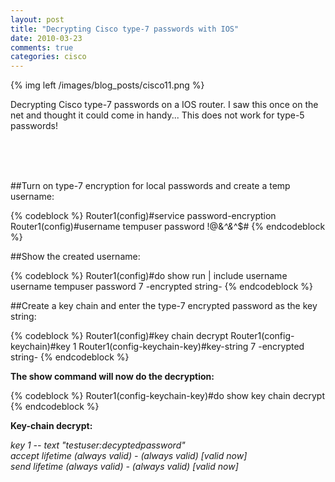 ```yaml
---
layout: post
title: "Decrypting Cisco type-7 passwords with IOS"
date: 2010-03-23
comments: true
categories: cisco
---
```

{% img left /images/blog_posts/cisco11.png %}

Decrypting Cisco type-7 passwords on a IOS router. I saw this once on the net and thought it could come in handy... This does not work for type-5 passwords!
<!--more-->
<br>
<br>
<br>

##Turn on type-7 encryption for local passwords and create a temp username:

{% codeblock %}
Router1(config)#service password-encryption
Router1(config)#username tempuser password !@&*^&*^$#
{% endcodeblock %}

##Show the created username:

{% codeblock %}
Router1(config)#do show run | include username username tempuser password 7 -encrypted string-
{% endcodeblock %}

##Create a key chain and enter the type-7 encrypted password as the key string:

{% codeblock %}
Router1(config)#key chain decrypt
Router1(config-keychain)#key 1
Router1(config-keychain-key)#key-string 7 -encrypted string-
{% endcodeblock %}

**The show command will now do the decryption:**

{% codeblock %}
Router1(config-keychain-key)#do show key chain decrypt
{% endcodeblock %}

**Key-chain decrypt:**

*key 1 -- text "testuser:decyptedpassword"*<br>
*accept lifetime (always valid) - (always valid) [valid now]*<br>
*send lifetime (always valid) - (always valid) [valid now]*
